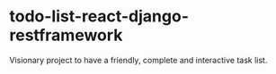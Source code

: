 # todo-list-react-django-restframework
Visionary project to have a friendly, complete and interactive task list.
